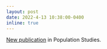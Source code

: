 ```yaml
---
layout: post
date: 2022-4-13 10:38:00-0400
inline: true
---
```


[New publication](https://www.tandfonline.com/doi/full/10.1080/00324728.2022.2049857) in Population Studies.